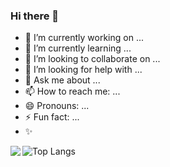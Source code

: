 ### Hi there 👋
- 🔭 I’m currently working on ...
- 🌱 I’m currently learning ...
- 👯 I’m looking to collaborate on ...
- 🤔 I’m looking for help with ...
- 💬 Ask me about ...
- 📫 How to reach me: ...
- 😄 Pronouns: ...
- ⚡ Fun fact: ...
- ✨
<img align="left" src="https://github-readme-stats.vercel.app/api?username=WeiFengWa&show_icons=true&icon_color=CE1D2D&text_color=718096&bg_color=ffffff&hide_title=true" />

![Top Langs](https://github-readme-stats.vercel.app/api/top-langs/?username=WeiFengWa&theme=vue&layout=compact&hide=Rich%20Text%20Format,CSS,HTML,VBA)


